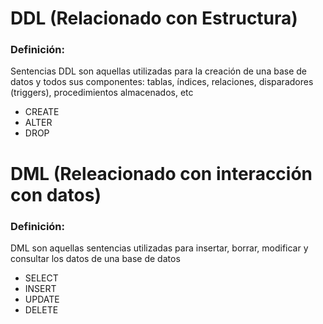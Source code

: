 # DDL (Relacionado con Estructura)
### Definición: 
Sentencias DDL son aquellas utilizadas para la creación de una base de datos y todos sus componentes: tablas, índices, relaciones, disparadores (triggers), procedimientos almacenados, etc

- CREATE
- ALTER
- DROP


# DML (Releacionado con interacción con datos)
### Definición:  
DML son aquellas sentencias utilizadas para insertar, borrar, modificar y consultar los datos de una base de datos

- SELECT
- INSERT
- UPDATE 
- DELETE





